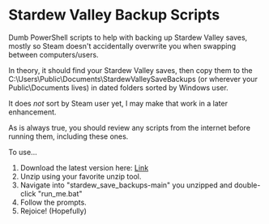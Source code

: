 # Stardew Valley Backup Scripts
Dumb PowerShell scripts to help with backing up Stardew Valley saves, mostly so Steam doesn't accidentally overwrite you when swapping between computers/users.

In theory, it should find your Stardew Valley saves, then copy them to the C:\Users\Public\Documents\StardewValleySaveBackups (or wherever your Public\Documents lives) in dated folders sorted by Windows user.

It does _not_ sort by Steam user yet, I may make that work in a later enhancement.

As is always true, you should review any scripts from the internet before running them, including these ones.

To use...
1. Download the latest version here: [Link](https://codeload.github.com/epyonavenger/stardew_save_backups/zip/refs/heads/main)
2. Unzip using your favorite unzip tool.
3. Navigate into "stardew_save_backups-main" you unzipped and double-click "run_me.bat"
4. Follow the prompts.
5. Rejoice! (Hopefully)
